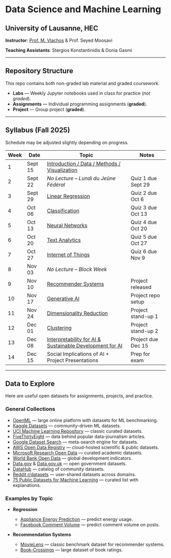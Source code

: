 # Data Science and Machine Learning

## University of Lausanne, HEC

**Instructor**: [Prof. M. Vlachos](https://people.unil.ch/michalisvlachos/) & Prof. Seyed Moosavi

**Teaching Assistants**: Stergios Konstantinidis & Donia Gasmi

---

## Repository Structure

This repo contains both non-graded lab material and graded coursework.

- **Labs** — Weekly Jupyter notebooks used in class for practice (*not graded*).  
- **Assignments** — Individual programming assignments (**graded**).  
- **Project** — Group project (**graded**).  

---

## Syllabus (Fall 2025)

Schedule may be adjusted slightly depending on progress.

| Week | Date     | Topic                                                                 | Notes |
|------|----------|-----------------------------------------------------------------------|-------|
| 1    | Sept 15  | [Introduction / Data / Methods / Visualization](Labs/01-review-pandas)     |       |
| 2    | Sept 22  | *No Lecture – Lundi du Jeûne Fédéral*                                 | Quiz 1 due Sept 29 |
| 3    | Sept 29  | [Linear Regression](Labs/03-regression)                                    | Quiz 2 due Oct 6  |
| 4    | Oct 06   | [Classification](Labs/04-classification)                                   | Quiz 3 due Oct 13 |
| 5    | Oct 13   | [Neural Networks](Labs/05-neural-networks)                                 | Quiz 4 due Oct 20 |
| 6    | Oct 20   | [Text Analytics](Labs/06-text-analytics)                                   | Quiz 5 due Oct 27 |
| 7    | Oct 27   | [Internet of Things](Labs/07-api)                                          | Quiz 6 due Nov 9  |
| 8    | Nov 03   | *No Lecture – Block Week*                                             |       |
| 9    | Nov 10   | [Recommender Systems](Labs/09-recommender-systems)                         | Project released  |
| 10   | Nov 17   | [Generative AI](Labs/10-gen-ai)                                            | Project repo setup|
| 11   | Nov 24   | [Dimensionality Reduction](Labs/11-dimensionality-reduction)               | Project stand-up 1|
| 12   | Dec 01   | [Clustering](Labs/12-clustering)                                           | Project stand-up 2|
| 13   | Dec 08   | [Interpretability for AI & Sustainable Development for AI](Labs/13-interpretability-for-ai) | Project due Dec 15|
| 14   | Dec 15   | Social Implications of AI + Project Presentations                     | Prep for exam     |

---

## Data to Explore

Here are useful open datasets for assignments, projects, and practice.

### General Collections

* [OpenML](https://www.openml.org/) — large online platform with datasets for ML benchmarking.
* [Kaggle Datasets](https://www.kaggle.com/datasets) — community-driven ML datasets.
* [UCI Machine Learning Repository](https://archive.ics.uci.edu/datasets) — classic curated datasets.
* [FiveThirtyEight](https://github.com/fivethirtyeight/data) — data behind popular data-journalism articles.
* [Google Dataset Search](https://datasetsearch.research.google.com/) — meta-search engine for datasets.
* [AWS Open Data Registry](https://registry.opendata.aws) — cloud-hosted scientific & public datasets.
* [Microsoft Research Open Data](https://msropendata.com) — curated academic datasets.
* [World Bank Open Data](https://data.worldbank.org) — global development indicators.
* [Data.gov](https://www.data.gov) & [Data.gov.uk](https://data.gov.uk) — open government datasets.
* [DataHub](https://datahub.io) — catalog of community datasets.
* [Reddit r/datasets](https://www.reddit.com/r/datasets) — user-shared datasets across domains.
* [75 Public Datasets for Machine Learning](https://blog.superannotate.com/public-datasets-for-machine-learning/) — curated list with explanations.

### Examples by Topic

* **Regression**

  * [Appliance Energy Prediction](https://archive.ics.uci.edu/ml/datasets/Appliances+energy+prediction) — predict energy usage.
  * [Facebook Comment Volume](https://archive.ics.uci.edu/ml/datasets/Facebook+Comment+Volume+Dataset#) — predict comment volume on posts.

* **Recommendation Systems**

  * [MovieLens](https://grouplens.org/datasets/movielens/) — classic benchmark dataset for recommender systems.
  * [Book-Crossings](http://www2.informatik.uni-freiburg.de/~cziegler/BX/) — large dataset of book ratings.
